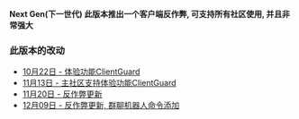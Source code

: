 **Next Gen(下一世代) 此版本推出一个客户端反作弊, 可支持所有社区使用, 并且非常强大** 
  
### 此版本的改动
* [10月22日 - 体验功能ClientGuard](10-22)  
* [11月13日 - 主社区支持体验功能ClientGuard](11-13)  
* [11月20日 - 反作弊更新](11-20)  
* [12月09日 - 反作弊更新, 群聊机器人命令添加](11-20)  

